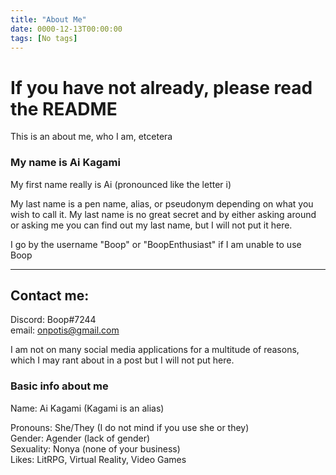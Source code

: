 ```yaml
---
title: "About Me"
date: 0000-12-13T00:00:00
tags: [No tags]
---
```


# If you have not already, please read the README

This is an about me, who I am, etcetera

### My name is Ai Kagami
My first name really is Ai (pronounced like the letter i)

My last name is a pen name, alias, or pseudonym depending on what you wish to call it. My last name is no great secret and by either asking around or asking me you can find out my last name, but I will not put it here.

I go by the username "Boop" or "BoopEnthusiast" if I am unable to use Boop

---
## Contact me:
Discord: Boop#7244  
email: onpotis@gmail.com

I am not on many social media applications for a multitude of reasons, which I may rant about in a post but I will not put here.

### Basic info about me
Name: Ai Kagami (Kagami is an alias)  

Pronouns: She/They (I do not mind if you use she or they)  
Gender: Agender (lack of gender)  
Sexuality: Nonya (none of your business)  
Likes: LitRPG, Virtual Reality, Video Games  

